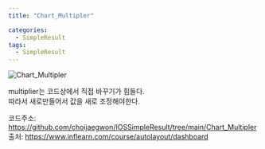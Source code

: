 ```yaml
---
title: "Chart_Multipler"

categories:
  - SimpleResult
tags:
  - SimpleResult
---  
```


![Chart_Multipler](https://user-images.githubusercontent.com/68246962/154400378-7512e5ea-86b6-413a-9995-a6eef0340909.gif)  

multiplier는 코드상에서 직접 바꾸기가 힘들다.  
따라서 새로만들어서 값을 새로 조정해야한다.

코드주소: <https://github.com/choijaegwon/IOSSimpleResult/tree/main/Chart_Multipler>  
출처: <https://www.inflearn.com/course/autolayout/dashboard>